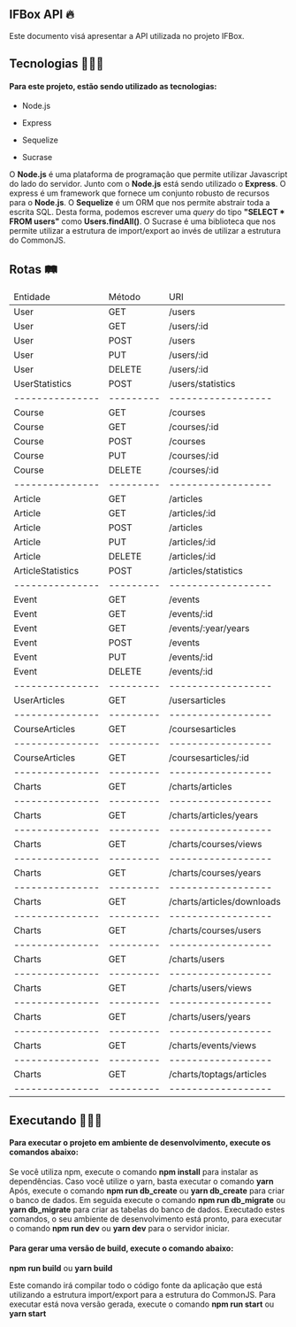 ## IFBox API 🔥

Este documento visá apresentar a API utilizada no projeto IFBox.

## Tecnologias 👨🏻‍🔧

<h4>Para este projeto, estão sendo utilizado as tecnologias:</h4>
<ul>
    <li>
    <p>Node.js</p>
    </li>
    <li>
    <p>Express</p>
    </li>
    <li>
    <p>Sequelize</p>
    </li>
    <li>
    <p>Sucrase</p>
    </li>
</ul>

O <b>Node.js</b> é uma plataforma de programação que permite utilizar Javascript do lado do servidor. Junto com o <b>Node.js</b> está sendo utilizado o <b>Express</b>. O express é um framework que fornece um conjunto robusto de recursos para o <b>Node.js</b>. O <b>Sequelize</b> é um ORM que nos permite abstrair toda a escrita SQL. Desta forma, podemos escrever uma <i>query</i> do tipo <b>"SELECT * FROM users"</b> como <b>Users.findAll()</b>. O Sucrase é uma biblioteca que nos permite utilizar a estrutura de import/export ao invés de utilizar a estrutura do CommonJS.

## Rotas 🛤

<table>
    <thead>
        <td>Entidade</td>
        <td>Método</td>
        <td>URI</td>
    </thead>
    <tbody>
        <tr>
            <td>User</td>
            <td>GET</td>
            <td>/users</td>
        </tr>
        <tr>
            <td>User</td>
            <td>GET</td>
            <td>/users/:id</td>
        </tr>
        <tr>
            <td>User</td>
            <td>POST</td>
            <td>/users</td>
        </tr>
        <tr>
            <td>User</td>
            <td>PUT</td>
            <td>/users/:id</td>
        </tr>
        <tr>
            <td>User</td>
            <td>DELETE</td>
            <td>/users/:id</td>
        </tr>
        <tr>
            <td>UserStatistics</td>
            <td>POST</td>
            <td>/users/statistics</td>
        </tr>
        <tr>
            <td>---------------</td>
            <td>---------</td>
            <td>------------------</td>
        </tr>
        <tr>
            <td>Course</td>
            <td>GET</td>
            <td>/courses</td>
        </tr>
        <tr>
            <td>Course</td>
            <td>GET</td>
            <td>/courses/:id</td>
        </tr>
        <tr>
            <td>Course</td>
            <td>POST</td>
            <td>/courses</td>
        </tr>
        <tr>
            <td>Course</td>
            <td>PUT</td>
            <td>/courses/:id</td>
        </tr>
        <tr>
            <td>Course</td>
            <td>DELETE</td>
            <td>/courses/:id</td>
        </tr>
        <tr>
            <td>---------------</td>
            <td>---------</td>
            <td>------------------</td>
        </tr>
        <tr>
            <td>Article</td>
            <td>GET</td>
            <td>/articles</td>
        </tr>
        <tr>
            <td>Article</td>
            <td>GET</td>
            <td>/articles/:id</td>
        </tr>
        <tr>
            <td>Article</td>
            <td>POST</td>
            <td>/articles</td>
        </tr>
        <tr>
            <td>Article</td>
            <td>PUT</td>
            <td>/articles/:id</td>
        </tr>
        <tr>
            <td>Article</td>
            <td>DELETE</td>
            <td>/articles/:id</td>
        </tr>
        <tr>
            <td>ArticleStatistics</td>
            <td>POST</td>
            <td>/articles/statistics</td>
        </tr>
        <tr>
            <td>---------------</td>
            <td>---------</td>
            <td>------------------</td>
        </tr>
        <tr>
            <td>Event</td>
            <td>GET</td>
            <td>/events</td>
        </tr>
        <tr>
            <td>Event</td>
            <td>GET</td>
            <td>/events/:id</td>
        </tr>
        <tr>
            <td>Event</td>
            <td>GET</td>
            <td>/events/:year/years</td>
        </tr>
        <tr>
            <td>Event</td>
            <td>POST</td>
            <td>/events</td>
        </tr>
        <tr>
            <td>Event</td>
            <td>PUT</td>
            <td>/events/:id</td>
        </tr>
        <tr>
            <td>Event</td>
            <td>DELETE</td>
            <td>/events/:id</td>
        </tr>
        <tr>
            <td>---------------</td>
            <td>---------</td>
            <td>------------------</td>
        </tr>
        <tr>
            <td>UserArticles</td>
            <td>GET</td>
            <td>/usersarticles</td>
        </tr>
        <tr>
            <td>---------------</td>
            <td>---------</td>
            <td>------------------</td>
        </tr>
        <tr>
            <td>CourseArticles</td>
            <td>GET</td>
            <td>/coursesarticles</td>
        </tr>
        <tr>
            <td>---------------</td>
            <td>---------</td>
            <td>------------------</td>
        </tr>
        <tr>
            <td>CourseArticles</td>
            <td>GET</td>
            <td>/coursesarticles/:id</td>
        </tr>
        <tr>
            <td>---------------</td>
            <td>---------</td>
            <td>------------------</td>
        </tr>
        <tr>
            <td>Charts</td>
            <td>GET</td>
            <td>/charts/articles</td>
        </tr>
        <tr>
            <td>---------------</td>
            <td>---------</td>
            <td>------------------</td>
        </tr>
        <tr>
            <td>Charts</td>
            <td>GET</td>
            <td>/charts/articles/years</td>
        </tr>
        <tr>
            <td>---------------</td>
            <td>---------</td>
            <td>------------------</td>
        </tr>
        <tr>
            <td>Charts</td>
            <td>GET</td>
            <td>/charts/courses/views</td>
        </tr>
        <tr>
            <td>---------------</td>
            <td>---------</td>
            <td>------------------</td>
        </tr>
        <tr>
            <td>Charts</td>
            <td>GET</td>
            <td>/charts/courses/years</td>
        </tr>
        <tr>
            <td>---------------</td>
            <td>---------</td>
            <td>------------------</td>
        </tr>
        <tr>
            <td>Charts</td>
            <td>GET</td>
            <td>/charts/articles/downloads</td>
        </tr>
        <tr>
            <td>---------------</td>
            <td>---------</td>
            <td>------------------</td>
        </tr>
        <tr>
            <td>Charts</td>
            <td>GET</td>
            <td>/charts/courses/users</td>
        </tr>
        <tr>
            <td>---------------</td>
            <td>---------</td>
            <td>------------------</td>
        </tr>
        <tr>
            <td>Charts</td>
            <td>GET</td>
            <td>/charts/users</td>
        </tr>
        <tr>
            <td>---------------</td>
            <td>---------</td>
            <td>------------------</td>
        </tr>
        <tr>
            <td>Charts</td>
            <td>GET</td>
            <td>/charts/users/views</td>
        </tr>
        <tr>
            <td>---------------</td>
            <td>---------</td>
            <td>------------------</td>
        </tr>
        <tr>
            <td>Charts</td>
            <td>GET</td>
            <td>/charts/users/years</td>
        </tr>
        <tr>
            <td>---------------</td>
            <td>---------</td>
            <td>------------------</td>
        </tr>
        <tr>
            <td>Charts</td>
            <td>GET</td>
            <td>/charts/events/views</td>
        </tr>
        <tr>
            <td>---------------</td>
            <td>---------</td>
            <td>------------------</td>
        </tr>
        <tr>
            <td>Charts</td>
            <td>GET</td>
            <td>/charts/toptags/articles</td>
        </tr>
        <tr>
            <td>---------------</td>
            <td>---------</td>
            <td>------------------</td>
        </tr>
    </tbody>
</table>

## Executando 👨🏻‍💻

<h4>Para executar o projeto em ambiente de desenvolvimento, execute os comandos abaixo:</h4>

Se você utiliza npm, execute o comando <b>npm install</b> para instalar as dependências. Caso você utilize o yarn, basta executar o comando <b>yarn</b>
Após, execute o comando <b>npm run db_create</b> ou <b>yarn db_create</b> para criar o banco de dados. Em seguida execute o  comando <b>npm run db_migrate</b> ou <b>yarn db_migrate</b> para criar as tabelas do banco de dados.
Executado estes comandos, o seu ambiente de desenvolvimento está pronto, para executar o comando <b>npm run dev</b> ou <b>yarn dev</b> para o servidor iniciar.

<h4>Para gerar uma versão de build, execute o comando abaixo:</h4>

<b>npm run build</b> ou <b>yarn build</b>

Este comando irá compilar todo o código fonte da aplicação que está utilizando a estrutura import/export para a estrutura do CommonJS.
Para executar está nova versão gerada, execute o comando <b>npm run start</b> ou <b>yarn start</b>
